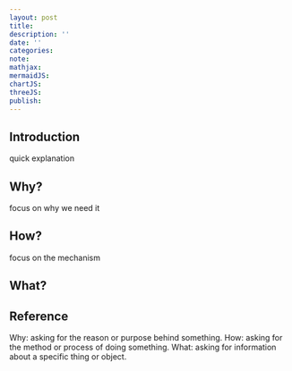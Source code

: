 ```yaml
---
layout: post
title:
description: ''
date: ''
categories:
note:
mathjax:
mermaidJS:
chartJS:
threeJS:
publish:
---
```


## Introduction

quick explanation

## Why?

focus on why we need it

## How?

focus on the mechanism

## What?

## Reference

Why: asking for the reason or purpose behind something.
How: asking for the method or process of doing something.
What: asking for information about a specific thing or object.
